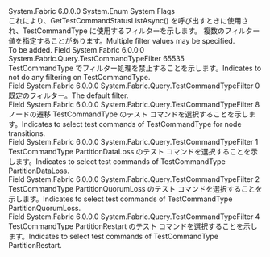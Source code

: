 <Type Name="TestCommandTypeFilter" FullName="System.Fabric.Query.TestCommandTypeFilter">
  <TypeSignature Language="C#" Value="public enum TestCommandTypeFilter" />
  <TypeSignature Language="ILAsm" Value=".class public auto ansi serializable sealed TestCommandTypeFilter extends System.Enum" />
  <TypeSignature Language="DocId" Value="T:System.Fabric.Query.TestCommandTypeFilter" />
  <TypeSignature Language="VB.NET" Value="Public Enum TestCommandTypeFilter" />
  <TypeSignature Language="F#" Value="type TestCommandTypeFilter = " />
  <AssemblyInfo>
    <AssemblyName>System.Fabric</AssemblyName>
    <AssemblyVersion>6.0.0.0</AssemblyVersion>
  </AssemblyInfo>
  <Base>
    <BaseTypeName>System.Enum</BaseTypeName>
  </Base>
  <Attributes>
    <Attribute>
      <AttributeName>System.Flags</AttributeName>
    </Attribute>
  </Attributes>
  <Docs>
    <summary>
            これにより、GetTestCommandStatusListAsync() を呼び出すときに使用され、TestCommandType に使用するフィルターを示します。    <span data-ttu-id="379c1-102">複数のフィルター値を指定することがあります。</span><span class="sxs-lookup"><span data-stu-id="379c1-102">Multiple filter values may be specified.</span></span>
            </summary>
    <remarks>To be added.</remarks>
  </Docs>
  <Members>
    <Member MemberName="All">
      <MemberSignature Language="C#" Value="All" />
      <MemberSignature Language="ILAsm" Value=".field public static literal valuetype System.Fabric.Query.TestCommandTypeFilter All = int32(65535)" />
      <MemberSignature Language="DocId" Value="F:System.Fabric.Query.TestCommandTypeFilter.All" />
      <MemberSignature Language="VB.NET" Value="All" />
      <MemberSignature Language="F#" Value="All = 65535" Usage="System.Fabric.Query.TestCommandTypeFilter.All" />
      <MemberType>Field</MemberType>
      <AssemblyInfo>
        <AssemblyName>System.Fabric</AssemblyName>
        <AssemblyVersion>6.0.0.0</AssemblyVersion>
      </AssemblyInfo>
      <ReturnValue>
        <ReturnType>System.Fabric.Query.TestCommandTypeFilter</ReturnType>
      </ReturnValue>
      <MemberValue>65535</MemberValue>
      <Docs>
        <summary>
            <span data-ttu-id="379c1-103">TestCommandType でフィルター処理を禁止することを示します。</span><span class="sxs-lookup"><span data-stu-id="379c1-103">Indicates to not do any filtering on TestCommandType.</span></span>
            </summary>
      </Docs>
    </Member>
    <Member MemberName="Default">
      <MemberSignature Language="C#" Value="Default" />
      <MemberSignature Language="ILAsm" Value=".field public static literal valuetype System.Fabric.Query.TestCommandTypeFilter Default = int32(0)" />
      <MemberSignature Language="DocId" Value="F:System.Fabric.Query.TestCommandTypeFilter.Default" />
      <MemberSignature Language="VB.NET" Value="Default" />
      <MemberSignature Language="F#" Value="Default = 0" Usage="System.Fabric.Query.TestCommandTypeFilter.Default" />
      <MemberType>Field</MemberType>
      <AssemblyInfo>
        <AssemblyName>System.Fabric</AssemblyName>
        <AssemblyVersion>6.0.0.0</AssemblyVersion>
      </AssemblyInfo>
      <ReturnValue>
        <ReturnType>System.Fabric.Query.TestCommandTypeFilter</ReturnType>
      </ReturnValue>
      <MemberValue>0</MemberValue>
      <Docs>
        <summary>
            <span data-ttu-id="379c1-104">既定のフィルター。</span><span class="sxs-lookup"><span data-stu-id="379c1-104">The default filter.</span></span>
            </summary>
      </Docs>
    </Member>
    <Member MemberName="NodeTransition">
      <MemberSignature Language="C#" Value="NodeTransition" />
      <MemberSignature Language="ILAsm" Value=".field public static literal valuetype System.Fabric.Query.TestCommandTypeFilter NodeTransition = int32(8)" />
      <MemberSignature Language="DocId" Value="F:System.Fabric.Query.TestCommandTypeFilter.NodeTransition" />
      <MemberSignature Language="VB.NET" Value="NodeTransition" />
      <MemberSignature Language="F#" Value="NodeTransition = 8" Usage="System.Fabric.Query.TestCommandTypeFilter.NodeTransition" />
      <MemberType>Field</MemberType>
      <AssemblyInfo>
        <AssemblyName>System.Fabric</AssemblyName>
        <AssemblyVersion>6.0.0.0</AssemblyVersion>
      </AssemblyInfo>
      <ReturnValue>
        <ReturnType>System.Fabric.Query.TestCommandTypeFilter</ReturnType>
      </ReturnValue>
      <MemberValue>8</MemberValue>
      <Docs>
        <summary>
            <span data-ttu-id="379c1-105">ノードの遷移 TestCommandType のテスト コマンドを選択することを示します。</span><span class="sxs-lookup"><span data-stu-id="379c1-105">Indicates to select test commands of TestCommandType for node transitions.</span></span>
            </summary>
      </Docs>
    </Member>
    <Member MemberName="PartitionDataLoss">
      <MemberSignature Language="C#" Value="PartitionDataLoss" />
      <MemberSignature Language="ILAsm" Value=".field public static literal valuetype System.Fabric.Query.TestCommandTypeFilter PartitionDataLoss = int32(1)" />
      <MemberSignature Language="DocId" Value="F:System.Fabric.Query.TestCommandTypeFilter.PartitionDataLoss" />
      <MemberSignature Language="VB.NET" Value="PartitionDataLoss" />
      <MemberSignature Language="F#" Value="PartitionDataLoss = 1" Usage="System.Fabric.Query.TestCommandTypeFilter.PartitionDataLoss" />
      <MemberType>Field</MemberType>
      <AssemblyInfo>
        <AssemblyName>System.Fabric</AssemblyName>
        <AssemblyVersion>6.0.0.0</AssemblyVersion>
      </AssemblyInfo>
      <ReturnValue>
        <ReturnType>System.Fabric.Query.TestCommandTypeFilter</ReturnType>
      </ReturnValue>
      <MemberValue>1</MemberValue>
      <Docs>
        <summary>
            <span data-ttu-id="379c1-106">TestCommandType PartitionDataLoss のテスト コマンドを選択することを示します。</span><span class="sxs-lookup"><span data-stu-id="379c1-106">Indicates to select test commands of TestCommandType PartitionDataLoss.</span></span>
            </summary>
      </Docs>
    </Member>
    <Member MemberName="PartitionQuorumLoss">
      <MemberSignature Language="C#" Value="PartitionQuorumLoss" />
      <MemberSignature Language="ILAsm" Value=".field public static literal valuetype System.Fabric.Query.TestCommandTypeFilter PartitionQuorumLoss = int32(2)" />
      <MemberSignature Language="DocId" Value="F:System.Fabric.Query.TestCommandTypeFilter.PartitionQuorumLoss" />
      <MemberSignature Language="VB.NET" Value="PartitionQuorumLoss" />
      <MemberSignature Language="F#" Value="PartitionQuorumLoss = 2" Usage="System.Fabric.Query.TestCommandTypeFilter.PartitionQuorumLoss" />
      <MemberType>Field</MemberType>
      <AssemblyInfo>
        <AssemblyName>System.Fabric</AssemblyName>
        <AssemblyVersion>6.0.0.0</AssemblyVersion>
      </AssemblyInfo>
      <ReturnValue>
        <ReturnType>System.Fabric.Query.TestCommandTypeFilter</ReturnType>
      </ReturnValue>
      <MemberValue>2</MemberValue>
      <Docs>
        <summary>
            <span data-ttu-id="379c1-107">TestCommandType PartitionQuorumLoss のテスト コマンドを選択することを示します。</span><span class="sxs-lookup"><span data-stu-id="379c1-107">Indicates to select test commands of TestCommandType PartitionQuorumLoss.</span></span>
            </summary>
      </Docs>
    </Member>
    <Member MemberName="PartitionRestart">
      <MemberSignature Language="C#" Value="PartitionRestart" />
      <MemberSignature Language="ILAsm" Value=".field public static literal valuetype System.Fabric.Query.TestCommandTypeFilter PartitionRestart = int32(4)" />
      <MemberSignature Language="DocId" Value="F:System.Fabric.Query.TestCommandTypeFilter.PartitionRestart" />
      <MemberSignature Language="VB.NET" Value="PartitionRestart" />
      <MemberSignature Language="F#" Value="PartitionRestart = 4" Usage="System.Fabric.Query.TestCommandTypeFilter.PartitionRestart" />
      <MemberType>Field</MemberType>
      <AssemblyInfo>
        <AssemblyName>System.Fabric</AssemblyName>
        <AssemblyVersion>6.0.0.0</AssemblyVersion>
      </AssemblyInfo>
      <ReturnValue>
        <ReturnType>System.Fabric.Query.TestCommandTypeFilter</ReturnType>
      </ReturnValue>
      <MemberValue>4</MemberValue>
      <Docs>
        <summary>
            <span data-ttu-id="379c1-108">TestCommandType PartitionRestart のテスト コマンドを選択することを示します。</span><span class="sxs-lookup"><span data-stu-id="379c1-108">Indicates to select test commands of TestCommandType PartitionRestart.</span></span>
            </summary>
      </Docs>
    </Member>
  </Members>
</Type>